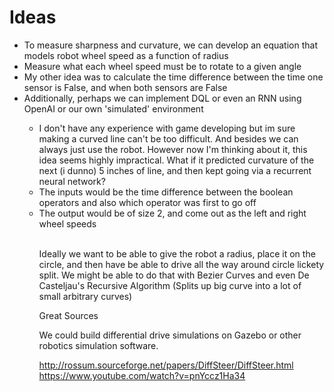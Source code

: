 <h1> Ideas </h1>

<ul>
    <li>To measure sharpness and curvature, we can develop an equation that models robot wheel speed as a function of radius</li>
    <li>Measure what each wheel speed must be to rotate to a given angle</li>
    <li>My other idea was to calculate the time difference between the time one sensor is False, and when both sensors are False </li>
    <li>Additionally, perhaps we can implement DQL or even an RNN using OpenAI or our own 'simulated' environment</li>
    <ul>
        <li>I don't have any experience with game developing but im sure making a curved line can't be too difficult. And besides we can always just use the robot. However now I'm thinking about it, this idea seems highly impractical. What if it predicted curvature of the next (i dunno) 5 inches of line, and then kept going via a recurrent neural network?</li>
        <li>The inputs would be the time difference between the boolean operators and also which operator was first to go off</li>
        <li>The output would be of size 2, and come out as the left and right wheel speeds</li>
    <ul>
</ul>

<br>
Ideally we want to be able to give the robot a radius, place it on the circle, and then have be able to drive all the way around circle lickety split.
We might be able to do that with Bezier Curves and even De Casteljau's Recursive Algorithm (Splits up big curve into a lot of small arbitrary curves)


Great Sources

We could build differential drive simulations on Gazebo or other robotics simulation software.

http://rossum.sourceforge.net/papers/DiffSteer/DiffSteer.html
https://www.youtube.com/watch?v=pnYccz1Ha34